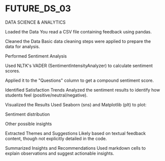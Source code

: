 # FUTURE_DS_03
DATA SCIENCE & ANALYTICS



Loaded the Data
You read a CSV file containing feedback using pandas.

Cleaned the Data
Basic data cleaning steps were applied to prepare the data for analysis.

Performed Sentiment Analysis

Used NLTK's VADER (SentimentIntensityAnalyzer) to calculate sentiment scores.

Applied it to the "Questions" column to get a compound sentiment score.

Identified Satisfaction Trends
Analyzed the sentiment results to identify how students feel (positive/neutral/negative).

Visualized the Results
Used Seaborn (sns) and Matplotlib (plt) to plot:

Sentiment distribution

Other possible insights

Extracted Themes and Suggestions
Likely based on textual feedback content, though not explicitly detailed in the code.

Summarized Insights and Recommendations
Used markdown cells to explain observations and suggest actionable insights.
